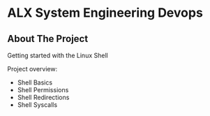 # ALX System Engineering Devops

## About The Project
Getting started with the Linux Shell

Project overview:
* Shell Basics
* Shell Permissions
* Shell Redirections
* Shell Syscalls
